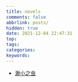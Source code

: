 ```yaml
---
title: novels
comments: false
abbrlink: posts/
hidden: true
date: 2021-12-04 22:47:31
top:
tags:
categories:
keywords:
---
```

- [渺小之虫](http://localhost:4000/posts/novel-small-bug)
